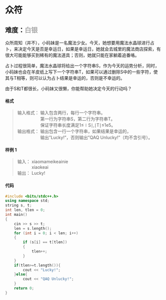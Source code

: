 # <font face ="黑体">众符</font>
## 难度：<font face ="黑体" font color="#A9A9A9">白银</font>

众所周知（并不），小码妹是一名魔法少女。今天，她想要用魔法水晶球进行占卜，来决定今天是否是幸运日，如果是幸运日，她就会去城里的魔法商店探索，有很大可能能够买到稀有的魔法道具；否则，她就只能在家躺着追番咯。

占卜过程很简单，魔法水晶球将给出一个字符串S，作为今天的运势分析，同时，小码妹也会在羊皮纸上写下一个字符串T，如果可以通过删除S中的一些字符，使其与T相等，则可以认为占卜结果是幸运的，否则是不幸运的。

由于S和T都很长，小码妹又很懒，你能帮助她决定今天的行动吗？

#### 格式
>输入格式：
输入包含两行，每行一个字符串。<br>
&emsp;&emsp;&emsp;&emsp;&emsp; 第一行为字符串S，第二行为字符串T。<br>
&emsp;&emsp;&emsp;&emsp;&emsp; 保证字符串长度满足1≤∣S∣,∣T∣≤1e5。
<br>输出格式：
输出包含一行一个字符串，如果结果是幸运的，<br>
&emsp;&emsp;&emsp;&emsp;&emsp; 输出”Lucky!”，否则输出”QAQ Unlucky!”（均不含引号）。

#### 样例 1
>输入：
xiaomameikeainie<br>
&emsp;&emsp;&emsp; xiaokeai<br>
输出：
Lucky!


#### 代码
```C++
#include <bits/stdc++.h>
using namespace std;
string s, t;
int len, tlen = 0;
int main()
{
    cin >> s >> t;
    len = s.length();
    for (int i = 0; i < len; i++)
    {
        if (s[i] == t[tlen])
        {
            tlen++;
        }
    }
    if(tlen>=t.length()){
        cout << "Lucky!";
    }else{
        cout << "QAQ Unlucky!";
    }
    return 0;
}
```